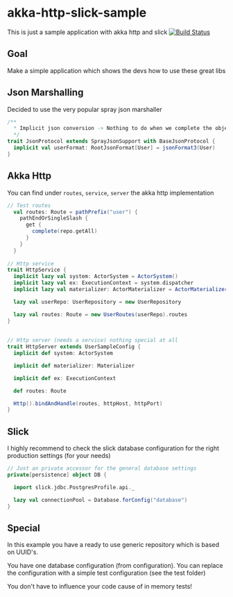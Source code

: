 # akka-http-slick-sample
This is just a sample application with akka http and slick
[![Build Status](https://travis-ci.org/Freshwood/akka-http-slick-sample.svg?branch=master)](https://travis-ci.org/Freshwood/akka-http-slick-sample)

## Goal
Make a simple application which shows the devs how to use these great libs

## Json Marshalling
Decided to use the very popular spray json marshaller
````scala
/**
  * Implicit json conversion -> Nothing to do when we complete the object
  */
trait JsonProtocol extends SprayJsonSupport with BaseJsonProtocol {
  implicit val userFormat: RootJsonFormat[User] = jsonFormat3(User)
}

````

## Akka Http
You can find under ``routes``, ``service``, ``server`` the akka http implementation
```scala
// Test routes
  val routes: Route = pathPrefix("user") {
    pathEndOrSingleSlash {
      get {
        complete(repo.getAll)
      }
    }
  }
  
// Http service
trait HttpService {
  implicit lazy val system: ActorSystem = ActorSystem()
  implicit lazy val ex: ExecutionContext = system.dispatcher
  implicit lazy val materializer: ActorMaterializer = ActorMaterializer()

  lazy val userRepo: UserRepository = new UserRepository

  lazy val routes: Route = new UserRoutes(userRepo).routes
}
  
  
// Http server (needs a service) nothing special at all
trait HttpServer extends UserSampleConfig {
  implicit def system: ActorSystem

  implicit def materializer: Materializer

  implicit def ex: ExecutionContext

  def routes: Route

  Http().bindAndHandle(routes, httpHost, httpPort)
}

```

## Slick
I highly recommend to check the slick database
configuration for the right production settings
(for your needs) 
````scala
// Just an private accessor for the general database settings
private[persistence] object DB {

  import slick.jdbc.PostgresProfile.api._

  lazy val connectionPool = Database.forConfig("database")
}

````

## Special
In this example you have a ready to use generic repository which is based on UUID's. 

You have one database configuration (from configuration). You can replace the configuration with a simple test configuration (see the test folder)

You don't have to influence your code cause of in memory tests! 